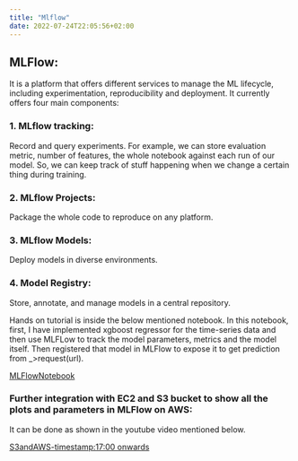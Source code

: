 ```yaml
---
title: "Mlflow"
date: 2022-07-24T22:05:56+02:00
---
```

## MLFlow:
It is a platform that offers different services to manage the ML lifecycle, including experimentation, reproducibility and deployment. It currently offers four main components:
### 1. MLflow tracking:

Record and query experiments. For example, we can store evaluation metric, number of features, the whole notebook against each run of our model. So, we can keep track of stuff happening when we change a certain thing during training.

### 2. MLflow Projects:
Package the whole code to reproduce on any platform.

### 3. MLflow Models:
Deploy models in diverse environments.

### 4. Model Registry:
Store, annotate, and manage models in a central repository.

Hands on tutorial is inside the below mentioned notebook.
In this notebook, first, I have implemented xgboost regressor for the time-series data and then use MLFLow to track the model parameters, metrics and the model itself. Then registered that model in MLFlow to expose it to get prediction from _>request(url).

[MLFlowNotebook](https://github.com/sudo-umar/python/blob/main/mlflowtutorial%20-%20Jupyter%20Notebook.pdf)

### Further integration with EC2 and S3 bucket to show all the plots and parameters in MLFlow on AWS:

It can be done as shown in the youtube video mentioned below.

[S3andAWS-timestamp:17:00 onwards](https://www.youtube.com/watch?v=osYRsBVId-A)

